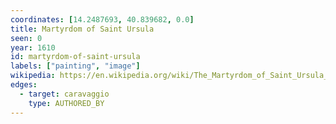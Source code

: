 ```yaml
---
coordinates: [14.2487693, 40.839682, 0.0]
title: Martyrdom of Saint Ursula
seen: 0
year: 1610
id: martyrdom-of-saint-ursula
labels: ["painting", "image"]
wikipedia: https://en.wikipedia.org/wiki/The_Martyrdom_of_Saint_Ursula_(Caravaggio)
edges:
  - target: caravaggio
    type: AUTHORED_BY
---
```

